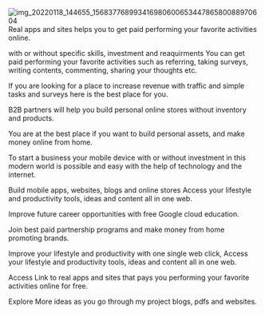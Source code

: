 ![img_20220118_144655_15683776899341698060065344786580088970604](https://github.com/debeatzgh1/Profitable-work-from-home-ideas-/assets/120282557/1a11e20e-0f07-43f6-93ee-72e4331dff2b)
Real apps and sites helps you to get paid performing your favorite activities online.

with or without specific skills, investment and reaquirments You can get paid performing your favorite activities such as referring, taking surveys, writing contents, commenting, sharing your thoughts etc.

If you are looking for a place to increase revenue with traffic and simple tasks and surveys here is the best place for you.

B2B partners will help you build personal online stores without inventory and products.

You are at the best place if you want to build personal assets, and make money online from home.

To start a business your mobile device with or without investment in this modern world is possible and easy with the help of technology and the internet.

Build mobile apps, websites, blogs and online stores Access your lifestyle and productivity tools, ideas and content all in one web. 

Improve future career opportunities with free Google cloud education.

Join best paid partnership programs and make money from home promoting brands. 

 Improve your lifestyle and productivity with one single web click, 
Access your lifestyle and productivity tools, ideas and content  all in one web.

Access Link to real apps and sites that pays you performing your favorite activities online for free.

Explore More ideas as you go through my project blogs, pdfs and websites.
